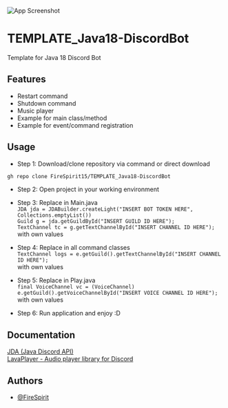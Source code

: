 ![App Screenshot](https://i.ibb.co/pj46t55/Screenshot-2023-01-29-140504.png)

# TEMPLATE_Java18-DiscordBot
Template for Java 18 Discord Bot

## Features

- Restart command
- Shutdown command
- Music player
- Example for main class/method
- Example for event/command registration
## Usage

- Step 1: Download/clone repository via command or direct download

```bash
gh repo clone FireSpirit15/TEMPLATE_Java18-DiscordBot
````

- Step 2: Open project in your working environment

- Step 3: Replace in Main.java\
  `JDA jda = JDABuilder.createLight("INSERT BOT TOKEN HERE", Collections.emptyList())`\
  `Guild g = jda.getGuildById("INSERT GUILD ID HERE");`\
  `TextChannel tc = g.getTextChannelById("INSERT CHANNEL ID HERE");`\
  with own values

- Step 4: Replace in all command classes\
  `TextChannel logs = e.getGuild().getTextChannelById("INSERT CHANNEL ID HERE");`\
  with own values

- Step 5: Replace in Play.java\
  `final VoiceChannel vc = (VoiceChannel) e.getGuild().getVoiceChannelById("INSERT VOICE CHANNEL ID HERE");`\
  with own values

- Step 6: Run application and enjoy :D
## Documentation

[JDA (Java Discord API)](https://github.com/DV8FromTheWorld/JDA)  
[LavaPlayer - Audio player library for Discord
](https://github.com/sedmelluq/lavaplayer)

## Authors

- [@FireSpirit](https://github.com/FireSpirit15)

